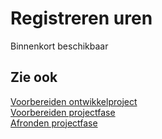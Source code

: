# Registreren uren

Binnenkort beschikbaar

## Zie ook

[Voorbereiden ontwikkelproject](../voorbereiden-ontwikkelproject/)  
[Voorbereiden projectfase](../voorbereiden-projectfase/)  
[Afronden projectfase](../afronden-projectfase/)  
